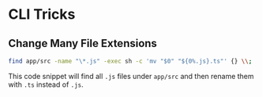 # CLI Tricks

## Change Many File Extensions

```bash
find app/src -name "\*.js" -exec sh -c 'mv "$0" "${0%.js}.ts"' {} \\;
```

This code snippet will find all `.js` files under `app/src` and then rename them with `.ts` instead of `.js`.